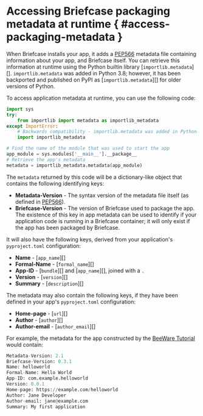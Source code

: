 # Accessing Briefcase packaging metadata at runtime  { #access-packaging-metadata }

When Briefcase installs your app, it adds a [PEP566](https://peps.python.org/pep-0566/) metadata file containing information about your app, and Briefcase itself. You can retrieve this information at runtime using the Python builtin library [`importlib.metadata`][]. `importlib.metadata` was added in Python 3.8; however, it has been backported and published on PyPI as [`importlib.metadata`][] for older versions of Python.

To access application metadata at runtime, you can use the following code:

```python
import sys
try:
    from importlib import metadata as importlib_metadata
except ImportError:
    # Backwards compatibility - importlib.metadata was added in Python 3.8
    import importlib_metadata

# Find the name of the module that was used to start the app
app_module = sys.modules['__main__'].__package__
# Retrieve the app's metadata
metadata = importlib_metadata.metadata(app_module)
```

The `metadata` returned by this code will be a dictionary-like object that contains the following identifying keys:

- **Metadata-Version** - The syntax version of the metadata file itself (as defined in [PEP566](https://peps.python.org/pep-0566/)).
- **Briefcase-Version** - The version of Briefcase used to package the app. The existence of this key in app metadata can be used to identify if your application code is running in a Briefcase container; it will only exist if the app has been packaged by Briefcase.

It will also have the following keys, derived from your application's `pyproject.toml` configuration:

- **Name** - [`app_name`][]
- **Formal-Name** - [`formal_name`][]
- **App-ID** - [`bundle`][] and [`app_name`][], joined with a `.`
- **Version** - [`version`][]
- **Summary** - [`description`][]

The metadata may also contain the following keys, if they have been defined in your app's `pyproject.toml` configuration:

- **Home-page** - [`url`][]
- **Author** - [`author`][]
- **Author-email** - [`author_email`][]

For example, the metadata for the app constructed by the [BeeWare Tutorial](https://tutorial.beeware.org/en/latest/tutorial/tutorial-1) would contain:

```python
Metadata-Version: 2.1
Briefcase-Version: 0.3.1
Name: helloworld
Formal-Name: Hello World
App-ID: com.example.helloworld
Version: 0.0.1
Home-page: https://example.com/helloworld
Author: Jane Developer
Author-email: jane@example.com
Summary: My first application
```
